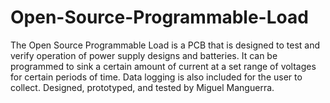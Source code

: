 # Open-Source-Programmable-Load
The Open Source Programmable Load is a PCB that is designed to test and verify operation of power supply designs and batteries. It can be programmed to sink a certain amount of current at a set range of voltages for certain periods of time. Data logging is also included for the user to collect. Designed, prototyped, and tested by Miguel Manguerra.